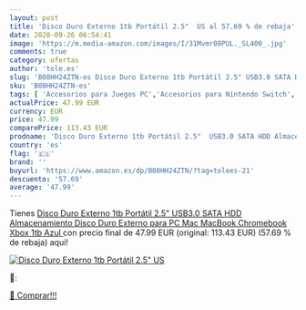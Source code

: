 ```yaml
---
layout: post
title: 'Disco Duro Externo 1tb Portátil 2.5"  US al 57.69 % de rebaja'
date: 2020-09-26 06:54:41
image: 'https://m.media-amazon.com/images/I/31Mvmr08PUL._SL400_.jpg'
comments: true
category: ofertas
author: 'tole.es'
slug: 'B08HH24ZTN-es Disco Duro Externo 1tb Portátil 2.5" USB3.0 SATA HDD...'
sku: 'B08HH24ZTN-es'
tags: [ 'Accesorios para Juegos PC','Accesorios para Nintendo Switch','Accesorios para PlayStation 4','Almacenamiento de datos','Almacenamiento de datos externo','Discos duros externos','Electrónica','Hardware y juegos para Nintendo Switch','Hardware y juegos para PlayStation 4','Informática','Juegos y Accesorios para PC','Memoria para Nintendo Switch','Tarjetas de memoria','Tarjetas microSD','Videojuegos','Volantes para PC','xbox', ]
actualPrice: 47.99 EUR
currency: EUR
price: 47.99
comparePrice: 113.43 EUR
prodname: 'Disco Duro Externo 1tb Portátil 2.5"  USB3.0 SATA HDD Almacenamiento Disco Duro Externo para PC  Mac  MacBook  Chromebook  Xbox  1tb  Azul '
country: 'es'
flag: '🇪🇸'
brand: ''
buyurl: 'https://www.amazon.es/dp/B08HH24ZTN/?tag=tolees-21'
descuento: '57.69'
average: '47.99'
---
```


Tienes [Disco Duro Externo 1tb Portátil 2.5"  USB3.0 SATA HDD Almacenamiento Disco Duro Externo para PC  Mac  MacBook  Chromebook  Xbox  1tb  Azul ](https://www.amazon.es/dp/B08HH24ZTN/?tag=tolees-21) con precio final de  47.99 EUR (original: 113.43 EUR) (57.69 %  de rebaja) aqui!

[![Disco Duro Externo 1tb Portátil 2.5"  US](https://m.media-amazon.com/images/I/31Mvmr08PUL._SL400_.jpg)](https://www.amazon.es/dp/B08HH24ZTN/?tag=tolees-21)

🔎:


[🛒 Comprar!!!](https://www.amazon.es/dp/B08HH24ZTN/?tag=tolees-21)
